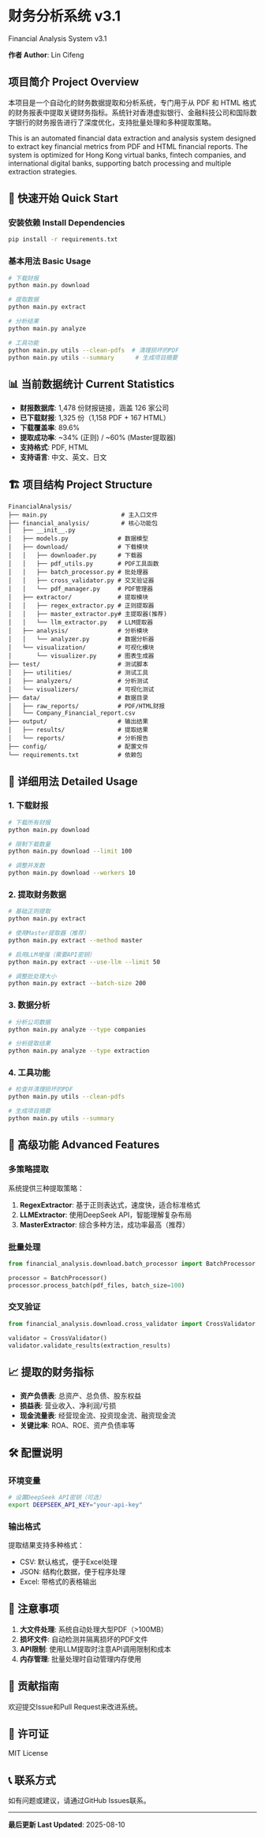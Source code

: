 # 财务分析系统 v3.1

Financial Analysis System v3.1

**作者 Author**: Lin Cifeng

## 项目简介 Project Overview

本项目是一个自动化的财务数据提取和分析系统，专门用于从 PDF 和 HTML 格式的财务报表中提取关键财务指标。系统针对香港虚拟银行、金融科技公司和国际数字银行的财务报告进行了深度优化，支持批量处理和多种提取策略。

This is an automated financial data extraction and analysis system designed to extract key financial metrics from PDF and HTML financial reports. The system is optimized for Hong Kong virtual banks, fintech companies, and international digital banks, supporting batch processing and multiple extraction strategies.

## 🚀 快速开始 Quick Start

### 安装依赖 Install Dependencies

```bash
pip install -r requirements.txt
```

### 基本用法 Basic Usage

```bash
# 下载财报
python main.py download

# 提取数据
python main.py extract

# 分析结果
python main.py analyze

# 工具功能
python main.py utils --clean-pdfs  # 清理损坏的PDF
python main.py utils --summary      # 生成项目摘要
```

## 📊 当前数据统计 Current Statistics

- **财报数据库**: 1,478 份财报链接，涵盖 126 家公司
- **已下载财报**: 1,325 份（1,158 PDF + 167 HTML）
- **下载覆盖率**: 89.6%
- **提取成功率**: ~34% (正则) / ~60% (Master提取器)
- **支持格式**: PDF, HTML
- **支持语言**: 中文、英文、日文

## 🏗️ 项目结构 Project Structure

```
FinancialAnalysis/
├── main.py                     # 主入口文件
├── financial_analysis/         # 核心功能包
│   ├── __init__.py
│   ├── models.py              # 数据模型
│   ├── download/              # 下载模块
│   │   ├── downloader.py      # 下载器
│   │   ├── pdf_utils.py       # PDF工具函数
│   │   ├── batch_processor.py # 批处理器
│   │   ├── cross_validator.py # 交叉验证器
│   │   └── pdf_manager.py     # PDF管理器
│   ├── extractor/             # 提取模块
│   │   ├── regex_extractor.py # 正则提取器
│   │   ├── master_extractor.py# 主提取器(推荐)
│   │   └── llm_extractor.py   # LLM提取器
│   ├── analysis/              # 分析模块
│   │   └── analyzer.py        # 数据分析器
│   └── visualization/         # 可视化模块
│       └── visualizer.py      # 图表生成器
├── test/                      # 测试脚本
│   ├── utilities/             # 测试工具
│   ├── analyzers/             # 分析测试
│   └── visualizers/           # 可视化测试
├── data/                      # 数据目录
│   ├── raw_reports/           # PDF/HTML财报
│   └── Company_Financial_report.csv
├── output/                    # 输出结果
│   ├── results/               # 提取结果
│   └── reports/               # 分析报告
├── config/                    # 配置文件
└── requirements.txt           # 依赖包
```

## 📖 详细用法 Detailed Usage

### 1. 下载财报

```bash
# 下载所有财报
python main.py download

# 限制下载数量
python main.py download --limit 100

# 调整并发数
python main.py download --workers 10
```

### 2. 提取财务数据

```bash
# 基础正则提取
python main.py extract

# 使用Master提取器（推荐）
python main.py extract --method master

# 启用LLM增强（需要API密钥）
python main.py extract --use-llm --limit 50

# 调整批处理大小
python main.py extract --batch-size 200
```

### 3. 数据分析

```bash
# 分析公司数据
python main.py analyze --type companies

# 分析提取结果
python main.py analyze --type extraction
```

### 4. 工具功能

```bash
# 检查并清理损坏的PDF
python main.py utils --clean-pdfs

# 生成项目摘要
python main.py utils --summary
```

## 🔧 高级功能 Advanced Features

### 多策略提取

系统提供三种提取策略：

1. **RegexExtractor**: 基于正则表达式，速度快，适合标准格式
2. **LLMExtractor**: 使用DeepSeek API，智能理解复杂布局
3. **MasterExtractor**: 综合多种方法，成功率最高（推荐）

### 批量处理

```python
from financial_analysis.download.batch_processor import BatchProcessor

processor = BatchProcessor()
processor.process_batch(pdf_files, batch_size=100)
```

### 交叉验证

```python
from financial_analysis.download.cross_validator import CrossValidator

validator = CrossValidator()
validator.validate_results(extraction_results)
```

## 📈 提取的财务指标

- **资产负债表**: 总资产、总负债、股东权益
- **损益表**: 营业收入、净利润/亏损
- **现金流量表**: 经营现金流、投资现金流、融资现金流
- **关键比率**: ROA、ROE、资产负债率等

## 🛠️ 配置说明

### 环境变量

```bash
# 设置DeepSeek API密钥（可选）
export DEEPSEEK_API_KEY="your-api-key"
```

### 输出格式

提取结果支持多种格式：
- CSV: 默认格式，便于Excel处理
- JSON: 结构化数据，便于程序处理
- Excel: 带格式的表格输出

## 📝 注意事项

1. **大文件处理**: 系统自动处理大型PDF（>100MB）
2. **损坏文件**: 自动检测并隔离损坏的PDF文件
3. **API限制**: 使用LLM提取时注意API调用限制和成本
4. **内存管理**: 批量处理时自动管理内存使用

## 🤝 贡献指南

欢迎提交Issue和Pull Request来改进系统。

## 📄 许可证

MIT License

## 📞 联系方式

如有问题或建议，请通过GitHub Issues联系。

---

**最后更新 Last Updated**: 2025-08-10